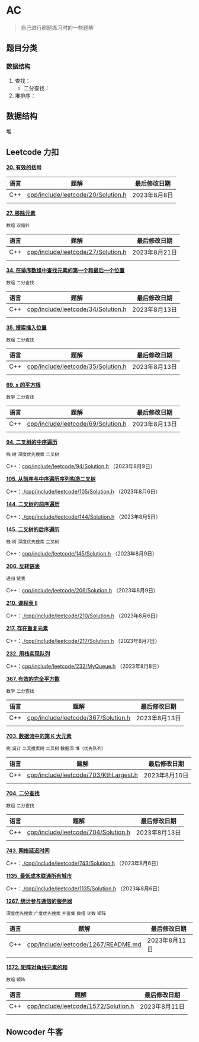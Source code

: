 # AC
> 自己进行刷题练习时的一些题解

## 题目分类

### 数据结构

1. 查找：
   - 二分查找：
2. 堆排序：

## 数据结构

堆：

## Leetcode 力扣

**[20. 有效的括号](https://leetcode.cn/problems/valid-parentheses/)**

| 语言 | 题解                                                         | 最后修改日期 |
| ---- | ------------------------------------------------------------ | ------------ |
| C++  | [cpp/include/leetcode/20/Solution.h](./cpp/include/leetcode/20/Solution.h) | 2023年8月8日 |
|      |                                                              |              |

**[27. 移除元素](https://leetcode.cn/problems/remove-element/)**

`数组` `双指针`

| 语言 | 题解                                                         | 最后修改日期  |
| ---- | ------------------------------------------------------------ | ------------- |
| C++  | [cpp/include/leetcode/27/Solution.h](./cpp/include/leetcode/27/Solution.h) | 2023年8月21日 |
|      |                                                              |               |

**[34. 在排序数组中查找元素的第一个和最后一个位置](https://leetcode.cn/problems/find-first-and-last-position-of-element-in-sorted-array/)**

`数组` `二分查找`

| 语言 | 题解                                                         | 最后修改日期  |
| ---- | ------------------------------------------------------------ | ------------- |
| C++  | [cpp/include/leetcode/34/Solution.h](./cpp/include/leetcode/34/Solution.h) | 2023年8月13日 |
|      |                                                              |               |

**[35. 搜索插入位置](https://leetcode.cn/problems/search-insert-position/)**

`数组` `二分查找`

| 语言 | 题解                                                         | 最后修改日期  |
| ---- | ------------------------------------------------------------ | ------------- |
| C++  | [cpp/include/leetcode/35/Solution.h](./cpp/include/leetcode/35/Solution.h) | 2023年8月13日 |
|      |                                                              |               |

**[69. x 的平方根 ](https://leetcode.cn/problems/sqrtx/)**

`数学` `二分查找`

| 语言 | 题解                                                         | 最后修改日期  |
| ---- | ------------------------------------------------------------ | ------------- |
| C++  | [cpp/include/leetcode/69/Solution.h](./cpp/include/leetcode/69/Solution.h) | 2023年8月13日 |
|      |                                                              |               |

**[94. 二叉树的中序遍历](https://leetcode.cn/problems/binary-tree-inorder-traversal/)**

`栈` `树` `深度优先搜索` `二叉树`

C++：[cpp/include/leetcode/94/Solution.h](./cpp/include/leetcode/94/Solution.h) （2023年8月9日）



**[105. 从前序与中序遍历序列构造二叉树](https://leetcode.cn/problems/construct-binary-tree-from-preorder-and-inorder-traversal/)**

C++：[./cpp/include/leetcode/105/Solution.h](./cpp/include/leetcode/105/Solution.h) （2023年8月6日）



**[144. 二叉树的前序遍历](https://leetcode.cn/problems/binary-tree-preorder-traversal/)**

C++：[./cpp/include/leetcode/144/Solution.h](./cpp/include/leetcode/144/Solution.h) （2023年8月5日）



**[145. 二叉树的后序遍历](https://leetcode.cn/problems/binary-tree-postorder-traversal/)**

`栈` `树` `深度优先搜索` `二叉树`

C++：[cpp/include/leetcode/145/Solution.h](./cpp/include/leetcode/145/Solution.h) （2023年8月9日）



**[206. 反转链表](https://leetcode.cn/problems/reverse-linked-list/)**

`递归` `链表`

C++：[cpp/include/leetcode/206/Solution.h](./cpp/include/leetcode/206/Solution.h) （2023年8月9日）



**[210. 课程表 II](https://leetcode.cn/problems/course-schedule-ii/)**

C++：[./cpp/include/leetcode/210/Solution.h](./cpp/include/leetcode/210/Solution.h) （2023年8月6日）



**[217. 存在重复元素](https://leetcode.cn/problems/contains-duplicate/)**

C++：[./cpp/include/leetcode/217/Solution.h](./cpp/include/leetcode/217/Solution.h) （2023年8月7日）



**[232. 用栈实现队列](https://leetcode.cn/problems/implement-queue-using-stacks/)**

C++：[cpp/include/leetcode/232/MyQueue.h](cpp/include/leetcode/232/MyQueue.h) （2023年8月8日）

**[367. 有效的完全平方数](https://leetcode.cn/problems/valid-perfect-square/)**

`数学` `二分查找`

| 语言 | 题解                                                         | 最后修改日期  |
| ---- | ------------------------------------------------------------ | ------------- |
| C++  | [cpp/include/leetcode/367/Solution.h](./cpp/include/leetcode/367/Solution.h) | 2023年8月13日 |
|      |                                                              |               |

**[703. 数据流中的第 K 大元素](https://leetcode.cn/problems/kth-largest-element-in-a-stream/)**

`树` `设计` `二叉搜索树` `二叉树` `数据流` `堆（优先队列）`

| 语言 | 题解                                                         | 最后修改日期  |
| ---- | ------------------------------------------------------------ | ------------- |
| C++  | [cpp/include/leetcode/703/KthLargest.h](cpp/include/leetcode/703/KthLargest.h) | 2023年8月10日 |
|      |                                                              |               |

**[704. 二分查找](https://leetcode.cn/problems/binary-search/)**

`数组` `二分查找`

| 语言 | 题解                                                         | 最后修改日期  |
| ---- | ------------------------------------------------------------ | ------------- |
| C++  | [cpp/include/leetcode/704/Solution.h](./cpp/include/leetcode/704/Solution.h) | 2023年8月13日 |
|      |                                                              |               |

**[743. 网络延迟时间](https://leetcode.cn/problems/network-delay-time/)**

C++：[./cpp/include/leetcode/743/Solution.h](./cpp/include/leetcode/743/Solution.h) （2023年8月6日）



**[1135. 最低成本联通所有城市](https://leetcode.cn/problems/connecting-cities-with-minimum-cost/)**

C++：[./cpp/include/leetcode/1135/Solution.h](./cpp/include/leetcode/1135/Solution.h) （2023年8月6日）



**[1267. 统计参与通信的服务器](https://leetcode.cn/problems/count-servers-that-communicate/)**

`深度优先搜索` `广度优先搜索` `并查集` `数组` `计数` `矩阵`

| 语言 | 题解                                                         | 最后修改日期  |
| ---- | ------------------------------------------------------------ | ------------- |
| C++  | [cpp/include/leetcode/1267/README.md](./cpp/include/leetcode/1267/README.md) | 2023年8月11日 |
|      |                                                              |               |

**[1572. 矩阵对角线元素的和](https://leetcode.cn/problems/matrix-diagonal-sum/)**

`数组` `矩阵`

| 语言 | 题解                                                         | 最后修改日期  |
| ---- | ------------------------------------------------------------ | ------------- |
| C++  | [cpp/include/leetcode/1572/Solution.h](./cpp/include/leetcode/1572/Solution.h) | 2023年8月11日 |
|      |                                                              |               |



## Nowcoder 牛客


